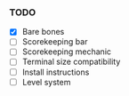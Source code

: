 ### TODO
- [x] Bare bones
- [ ] Scorekeeping bar
- [ ] Scorekeeping mechanic
- [ ] Terminal size compatibility
- [ ] Install instructions
- [ ] Level system
